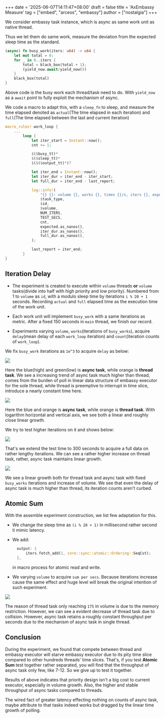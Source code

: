 +++
date = '2025-06-07T14:11:47+08:00'
draft = false
title = 'AxEmbassy Measure'
tag = ["embed", "arceos", "embassy"]
author = ["nostalgia"]
+++

We consider embassy task instance, which is async as same work unit as native thread.

Thus we let them do same work, measure the deviation from the expected sleep time as the standard.

```rust
(async) fn busy_work(iters: u64) -> u64 {
    let mut total = 0;
    for _ in 0..iters {
        total = black_box(total + 1);
		(yield_now.await/yield_now())
    }
    black_box(total)
}
```

Above code is the busy work each thread/task need to do. With `yield_now` as a `await` point to fully exploit the mechanism of async.

We code a macro to adapt this, with a `sleep_fn` to sleep, and measure the time elapsed denoted as `actual`(The time elapsed in each iteration) and `full`(The time elapsed between the last and current iteration)

```rust
macro_rules! work_loop {
	...
        loop {
            let iter_start = Instant::now();
            cnt += 1;

            $($busy_tt)*
            $($sleep_tt)*
            $($($output_tt)*)?

            let iter_end = Instant::now();
            let iter_dur = iter_end - iter_start;
            let full_dur = iter_end - last_report;

            log::info!(
                "{} {}: volume {}, works {}, times {}/s, iters {}, expected {}/ns, actual {}/ns, full {}/ns",
                $task_type,
                $id,
                $volume,
                NUM_ITERS,
                TEST_SECS,
                cnt,
                expected.as_nanos(),
                iter_dur.as_nanos(),
                full_dur.as_nanos(),
            );

            last_report = iter_end;
        }
}
```

## Iteration Delay

- The experiment is created to execute within `volume` threads **or** `volume` tasks(divide into half with high priority and low priority). Numbered from 1 to `volume` as `id`, with a modulo sleep time by iterations `i % 20 + 1` seconds. Recording `actual` and `full` elapsed time as the execution time of the work unit.

- Each work unit will implement `busy_work` with a same iterations as metric. After a fixed 150 seconds in `main` thread, we finish our record.

- Experiments varying `volume`, `works`(iterations of `busy_works`), acquire `delay`(mean delay of each `work_loop` iteration) and `count`(iteration counts of `work_loop`).

We fix `busy_work` iterations as `1e^3` to acquire `delay` as below:

![](/Nexus-Blog/charts/iter-volume.png)

Here the blue(high) and green(low) is **async task**, while orange is **thread task**. We see a increasing trend of async task much higher than thread, comes from the burden of poll in linear data structure of embassy executor for the sole thread, while thread is preemptive to interrupt in time slice, introduce a nearly constant time here.

![](/Nexus-Blog/charts/iter-works.png)

Here the blue and orange is **async task**, while orange is **thread task**. With logarithm horizontal and vertical axis, we see both a linear and roughly close linear growth.

We try to test higher iterations on it and shows below:

![](/Nexus-Blog/charts/iter-works-extend.png)

That's we extend the test time to 300 seconds to acquire a full data on rather lengthy iterations. We can see a rather higher increase on thread task, rather, async task maintains linear growth.

![](/Nexus-Blog/charts/counts-volume.png)

We see a linear growth both for thread task and async task with fixed `busy_works` iterations and increase of volume. We see that even the delay of async task is much higher than thread, its iteration counts aren't curbed.

## Atomic Sum

With the assemble experiment construction, we list few adaptation for this.

- We change the sleep time as `(i % 20 + 1)` in millisecond rather second ti mimic latency.
- We add:
  ```rust
    output: {
        iters.fetch_add(1, core::sync::atomic::Ordering::SeqCst);
    },
  ```
  in macro process for atomic read and write.

- We varying `volume` to acquire `sum per secs`. Because iterations increase cause the same effect and huge level will break the original intention of such experiment.

![](/Nexus-Blog/charts/atomic-volume.png)

The reason of thread task only reaching `175` in volume is due to the memory restriction. However, we can see a evident decrease of thread task due to collision. However, async task retains a roughly constant throughput per seconds due to the mechanism of async task in single thread.

## Conclusion

During the experiment, we found that compete between thread and embassy executor will starve embassy executor due to its pity time slice compared to other hundreds threads' time slices. That's, if you test **Atomic Sum** test together rather separated, you will find that the throughput of async task only few, like 7-12. So we give up to test it together.

Results of above indicates that priority design isn't a big cost to current executor, especially in volume growth. Also, the higher and stable throughput of async tasks compared to threads.

The wired fact of greater latency effecting nothing on counts of async task, maybe attribute to that tasks indeed works but dragged by the linear time growth of polling.